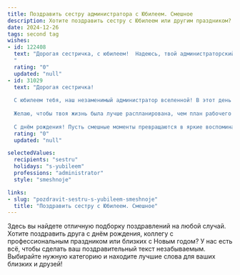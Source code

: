 ```yaml
---
title: Поздравить сестру администратора с Юбилеем. Смешное
description: Хотите поздравить сестру с Юбилеем или другим праздником? Наш ИИ создаст незабываемое поздравление, а вы обязательно выделитесь среди других.  
date: 2024-12-26
tags: second tag
wishes:
- id: 122408
  text: "Дорогая сестричка, с юбилеем!  Надеюсь, твой администраторский талант к организации праздников сегодня проявится в полной мере –  чтобы торжество было настолько же безупречно организовано, насколько безупречно ты управляешь офисом!  Желаю тебе море позитива, горы подарков и океан шампанского –  пусть этот юбилей станет ярким и незабываемым, а  седина в твоих волосах будет лишь от смеха!
  "
  rating: "0"
  updated: "null"
- id: 31029
  text: "Дорогая сестричка!
  
  С юбилеем тебя, наш незаменимый администратор вселенной! В этот день мы можем официально признать, что ты — главный хронометрист в нашем хаосе жизни. Ты как суперкомпьютер: оптимизируешь наши проблемы, сортируешь эмоции и ставишь у всех дедлайны на счастье!
  
  Желаю, чтобы твоя жизнь была лучше распланирована, чем план рабочего дня с 9 до 18! Пусть каждый новый год приносит тебе не только праздник, но и возможность взять «отгул» от всех забот. И пусть твои обязанности по «обслуживанию» родных и друзей всегда включают только «кофе в постель» и «выходные без забот».
  
  С днём рождения! Пусть смешные моменты превращаются в яркие воспоминания, а все дни будут расписаны только счастливыми событиями!"
  rating: "0"
  updated: "null"

selectedValues:
  recipients: "sestru"
  holidays: "s-yubileem"
  professions: "administrator"
  style: "smeshnoje"

links:
- slug: "pozdravit-sestru-s-yubileem-smeshnoje"
  title: "Поздравить сестру с Юбилеем. Смешное"
---
```


Здесь вы найдете отличную подборку поздравлений на любой случай.
Хотите поздравить друга с днём рождения, коллегу с профессиональным праздником или близких с Новым годом? У нас есть всё, чтобы сделать ваш поздравительный текст незабываемым. Выбирайте нужную категорию и находите лучшие слова для ваших близких и друзей!
